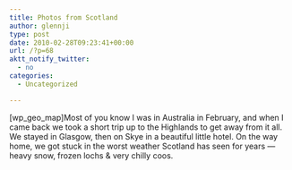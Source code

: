 ```yaml
---
title: Photos from Scotland
author: glennji
type: post
date: 2010-02-28T09:23:41+00:00
url: /?p=68
aktt_notify_twitter:
  - no
categories:
  - Uncategorized

---
```

[wp\_geo\_map]Most of you know I was in Australia in February, and when I came back we took a short trip up to the Highlands to get away from it all. We stayed in Glasgow, then on Skye in a beautiful little hotel. On the way home, we got stuck in the worst weather Scotland has seen for years &#8212; heavy snow, frozen lochs & very chilly coos.
